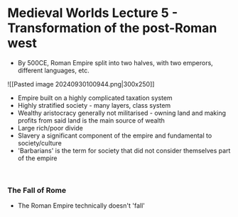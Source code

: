 # Medieval Worlds Lecture 5 - Transformation of the post-Roman west

- By 500CE, Roman Empire split into two halves, with two emperors, different languages, etc.

![[Pasted image 20240930100944.png|300x250]]

- Empire built on a highly complicated taxation system
- Highly stratified society - many layers, class system
- Wealthy aristocracy generally not militarised - owning land and making profits from said land is the main source of wealth
- Large rich/poor divide
- Slavery a significant component of the empire and fundamental to society/culture
- 'Barbarians' is the term for society that did not consider themselves part of the empire

</br>

### The Fall of Rome

- The Roman Empire technically doesn't 'fall'